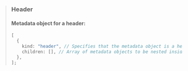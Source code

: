 > ### Header
>
> #### Metadata object for a header:
>
> ```typescript
> [
>   {
>     kind: "header", // Specifies that the metadata object is a header.
>     children: [], // Array of metadata objects to be nested inside the block.
>   },
> ];
> ```
